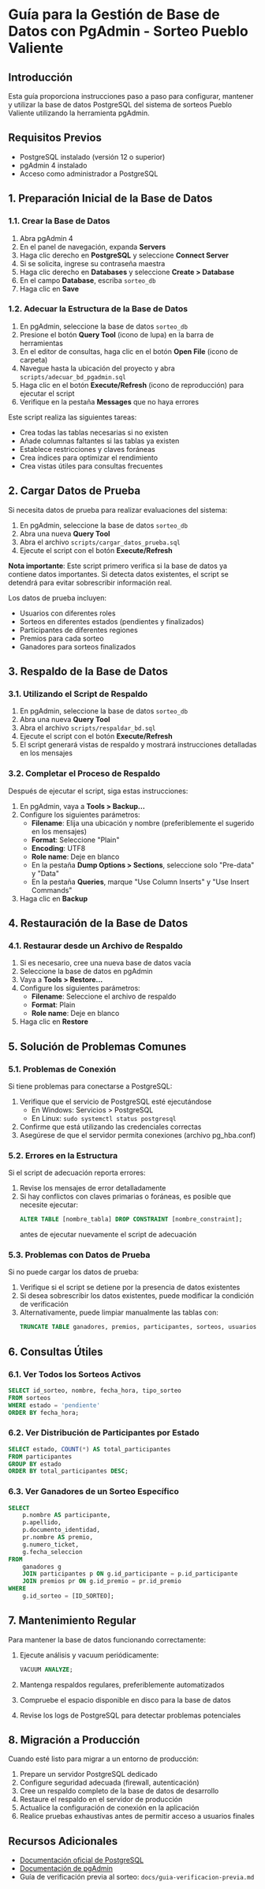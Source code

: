 # Guía para la Gestión de Base de Datos con PgAdmin - Sorteo Pueblo Valiente

## Introducción

Esta guía proporciona instrucciones paso a paso para configurar, mantener y utilizar la base de datos PostgreSQL del sistema de sorteos Pueblo Valiente utilizando la herramienta pgAdmin.

## Requisitos Previos

- PostgreSQL instalado (versión 12 o superior)
- pgAdmin 4 instalado
- Acceso como administrador a PostgreSQL

## 1. Preparación Inicial de la Base de Datos

### 1.1. Crear la Base de Datos

1. Abra pgAdmin 4
2. En el panel de navegación, expanda **Servers**
3. Haga clic derecho en **PostgreSQL** y seleccione **Connect Server**
4. Si se solicita, ingrese su contraseña maestra
5. Haga clic derecho en **Databases** y seleccione **Create > Database**
6. En el campo **Database**, escriba `sorteo_db`
7. Haga clic en **Save**

### 1.2. Adecuar la Estructura de la Base de Datos

1. En pgAdmin, seleccione la base de datos `sorteo_db`
2. Presione el botón **Query Tool** (icono de lupa) en la barra de herramientas
3. En el editor de consultas, haga clic en el botón **Open File** (icono de carpeta)
4. Navegue hasta la ubicación del proyecto y abra `scripts/adecuar_bd_pgadmin.sql`
5. Haga clic en el botón **Execute/Refresh** (icono de reproducción) para ejecutar el script
6. Verifique en la pestaña **Messages** que no haya errores

Este script realiza las siguientes tareas:
- Crea todas las tablas necesarias si no existen
- Añade columnas faltantes si las tablas ya existen
- Establece restricciones y claves foráneas
- Crea índices para optimizar el rendimiento
- Crea vistas útiles para consultas frecuentes

## 2. Cargar Datos de Prueba

Si necesita datos de prueba para realizar evaluaciones del sistema:

1. En pgAdmin, seleccione la base de datos `sorteo_db`
2. Abra una nueva **Query Tool**
3. Abra el archivo `scripts/cargar_datos_prueba.sql`
4. Ejecute el script con el botón **Execute/Refresh**

**Nota importante**: Este script primero verifica si la base de datos ya contiene datos importantes. Si detecta datos existentes, el script se detendrá para evitar sobrescribir información real.

Los datos de prueba incluyen:
- Usuarios con diferentes roles
- Sorteos en diferentes estados (pendientes y finalizados)
- Participantes de diferentes regiones
- Premios para cada sorteo
- Ganadores para sorteos finalizados

## 3. Respaldo de la Base de Datos

### 3.1. Utilizando el Script de Respaldo

1. En pgAdmin, seleccione la base de datos `sorteo_db`
2. Abra una nueva **Query Tool**
3. Abra el archivo `scripts/respaldar_bd.sql`
4. Ejecute el script con el botón **Execute/Refresh**
5. El script generará vistas de respaldo y mostrará instrucciones detalladas en los mensajes

### 3.2. Completar el Proceso de Respaldo

Después de ejecutar el script, siga estas instrucciones:

1. En pgAdmin, vaya a **Tools > Backup...**
2. Configure los siguientes parámetros:
   - **Filename**: Elija una ubicación y nombre (preferiblemente el sugerido en los mensajes)
   - **Format**: Seleccione "Plain"
   - **Encoding**: UTF8
   - **Role name**: Deje en blanco
   - En la pestaña **Dump Options > Sections**, seleccione solo "Pre-data" y "Data"
   - En la pestaña **Queries**, marque "Use Column Inserts" y "Use Insert Commands"
3. Haga clic en **Backup**

## 4. Restauración de la Base de Datos

### 4.1. Restaurar desde un Archivo de Respaldo

1. Si es necesario, cree una nueva base de datos vacía
2. Seleccione la base de datos en pgAdmin
3. Vaya a **Tools > Restore...**
4. Configure los siguientes parámetros:
   - **Filename**: Seleccione el archivo de respaldo
   - **Format**: Plain
   - **Role name**: Deje en blanco
5. Haga clic en **Restore**

## 5. Solución de Problemas Comunes

### 5.1. Problemas de Conexión

Si tiene problemas para conectarse a PostgreSQL:

1. Verifique que el servicio de PostgreSQL esté ejecutándose
   - En Windows: Servicios > PostgreSQL
   - En Linux: `sudo systemctl status postgresql`
2. Confirme que está utilizando las credenciales correctas
3. Asegúrese de que el servidor permita conexiones (archivo pg_hba.conf)

### 5.2. Errores en la Estructura

Si el script de adecuación reporta errores:

1. Revise los mensajes de error detalladamente
2. Si hay conflictos con claves primarias o foráneas, es posible que necesite ejecutar:
   ```sql
   ALTER TABLE [nombre_tabla] DROP CONSTRAINT [nombre_constraint];
   ```
   antes de ejecutar nuevamente el script de adecuación

### 5.3. Problemas con Datos de Prueba

Si no puede cargar los datos de prueba:

1. Verifique si el script se detiene por la presencia de datos existentes
2. Si desea sobrescribir los datos existentes, puede modificar la condición de verificación
3. Alternativamente, puede limpiar manualmente las tablas con:
   ```sql
   TRUNCATE TABLE ganadores, premios, participantes, sorteos, usuarios CASCADE;
   ```

## 6. Consultas Útiles

### 6.1. Ver Todos los Sorteos Activos

```sql
SELECT id_sorteo, nombre, fecha_hora, tipo_sorteo
FROM sorteos
WHERE estado = 'pendiente'
ORDER BY fecha_hora;
```

### 6.2. Ver Distribución de Participantes por Estado

```sql
SELECT estado, COUNT(*) AS total_participantes
FROM participantes
GROUP BY estado
ORDER BY total_participantes DESC;
```

### 6.3. Ver Ganadores de un Sorteo Específico

```sql
SELECT 
    p.nombre AS participante,
    p.apellido,
    p.documento_identidad,
    pr.nombre AS premio,
    g.numero_ticket,
    g.fecha_seleccion
FROM 
    ganadores g
    JOIN participantes p ON g.id_participante = p.id_participante
    JOIN premios pr ON g.id_premio = pr.id_premio
WHERE 
    g.id_sorteo = [ID_SORTEO];
```

## 7. Mantenimiento Regular

Para mantener la base de datos funcionando correctamente:

1. Ejecute análisis y vacuum periódicamente:
   ```sql
   VACUUM ANALYZE;
   ```

2. Mantenga respaldos regulares, preferiblemente automatizados
3. Compruebe el espacio disponible en disco para la base de datos
4. Revise los logs de PostgreSQL para detectar problemas potenciales

## 8. Migración a Producción

Cuando esté listo para migrar a un entorno de producción:

1. Prepare un servidor PostgreSQL dedicado
2. Configure seguridad adecuada (firewall, autenticación)
3. Cree un respaldo completo de la base de datos de desarrollo
4. Restaure el respaldo en el servidor de producción
5. Actualice la configuración de conexión en la aplicación
6. Realice pruebas exhaustivas antes de permitir acceso a usuarios finales

## Recursos Adicionales

- [Documentación oficial de PostgreSQL](https://www.postgresql.org/docs/)
- [Documentación de pgAdmin](https://www.pgadmin.org/docs/)
- Guía de verificación previa al sorteo: `docs/guia-verificacion-previa.md` 